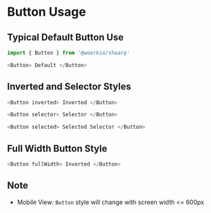 # Button Usage

## Typical Default Button Use

```javascript
import { Button } from '@woorkio/shaarp'

<Button> Default </Button>
```

## Inverted and Selector Styles

```javascript
<Button inverted> Inverted </Button>

<Button selector> Selector </Button>

<Button selected> Selected Selector </Button>
```

## Full Width Button Style

```javascript
<Button fullWidth> Inverted </Button>
```


## Note

- Mobile View: `Button` style will change with screen width <= 600px